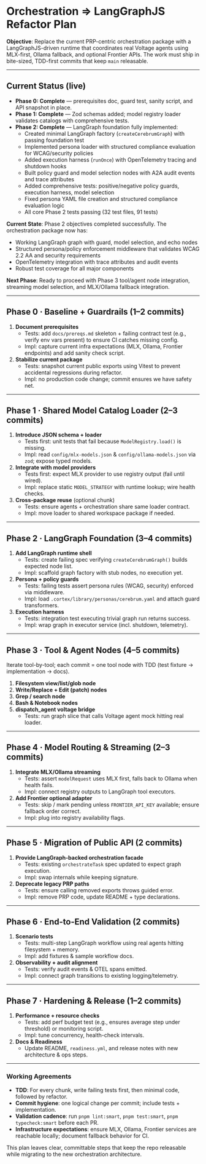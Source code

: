 # Orchestration ⇒ LangGraphJS Refactor Plan

**Objective**: Replace the current PRP-centric orchestration package with a LangGraphJS-driven
runtime that coordinates real Voltage agents using MLX-first, Ollama fallback, and optional Frontier APIs.
The work must ship in bite-sized, TDD-first commits that keep `main` releasable.

---

## Current Status (live)

- **Phase 0: Complete** — prerequisites doc, guard test, sanity script, and API snapshot in place.
- **Phase 1: Complete** — Zod schemas added; model registry loader validates catalogs with comprehensive tests.
- **Phase 2: Complete** — LangGraph foundation fully implemented:
  - Created minimal LangGraph factory (`createCerebrumGraph`) with passing foundation test
  - Implemented persona loader with structured compliance evaluation for WCAG/security policies
  - Added execution harness (`runOnce`) with OpenTelemetry tracing and shutdown hooks
  - Built policy guard and model selection nodes with A2A audit events and trace attributes
  - Added comprehensive tests: positive/negative policy guards, execution harness, model selection
  - Fixed persona YAML file creation and structured compliance evaluation logic
  - All core Phase 2 tests passing (32 test files, 91 tests)

**Current State**: Phase 2 objectives completed successfully. The orchestration package now has:

- Working LangGraph graph with guard, model selection, and echo nodes
- Structured persona/policy enforcement middleware that validates WCAG 2.2 AA and security requirements
- OpenTelemetry integration with trace attributes and audit events
- Robust test coverage for all major components

**Next Phase**: Ready to proceed with Phase 3 tool/agent node integration, streaming model selection,
and MLX/Ollama fallback integration.

---

## Phase 0 · Baseline + Guardrails (1–2 commits)

1. **Document prerequisites**
   - Tests: add `docs/prereqs.md` skeleton + failing contract test (e.g., verify env vars present) to ensure CI catches missing config.
   - Impl: capture current infra expectations (MLX, Ollama, Frontier endpoints) and add sanity check script.
2. **Stabilize current package**
   - Tests: snapshot current public exports using Vitest to prevent accidental regressions during refactor.
   - Impl: no production code change; commit ensures we have safety net.

---

## Phase 1 · Shared Model Catalog Loader (2–3 commits)

1. **Introduce JSON schema + loader**
   - Tests first: unit tests that fail because `ModelRegistry.load()` is missing.
   - Impl: read `config/mlx-models.json` & `config/ollama-models.json` via `zod`; expose typed models.
2. **Integrate with model providers**
   - Tests first: expect MLX provider to use registry output (fail until wired).
   - Impl: replace static `MODEL_STRATEGY` with runtime lookup; wire health checks.
3. **Cross-package reuse** (optional chunk)
   - Tests: ensure agents + orchestration share same loader contract.
   - Impl: move loader to shared workspace package if needed.

---

## Phase 2 · LangGraph Foundation (3–4 commits)

1. **Add LangGraph runtime shell**
   - Tests: create failing spec verifying `createCerebrumGraph()` builds expected node list.
   - Impl: scaffold graph factory with stub nodes, no execution yet.
2. **Persona + policy guards**
   - Tests: failing tests assert persona rules (WCAG, security) enforced via middleware.
   - Impl: load `.cortex/library/personas/cerebrum.yaml` and attach guard transformers.
3. **Execution harness**
   - Tests: integration test executing trivial graph run returns success.
   - Impl: wrap graph in executor service (incl. shutdown, telemetry).

---

## Phase 3 · Tool & Agent Nodes (4–5 commits)

Iterate tool-by-tool; each commit = one tool node with TDD (test fixture → implementation → docs).

1. **Filesystem view/list/glob node**
2. **Write/Replace + Edit (patch) nodes**
3. **Grep / search node**
4. **Bash & Notebook nodes**
5. **dispatch_agent voltage bridge**
   - Tests: run graph slice that calls Voltage agent mock hitting real loader.

---

## Phase 4 · Model Routing & Streaming (2–3 commits)

1. **Integrate MLX/Ollama streaming**
   - Tests: assert `modelRequest` uses MLX first, falls back to Ollama when health fails.
   - Impl: connect registry outputs to LangGraph tool executors.
2. **Add Frontier optional adapter**
   - Tests: skip / mark pending unless `FRONTIER_API_KEY` available; ensure fallback order correct.
   - Impl: plug into registry availability flags.

---

## Phase 5 · Migration of Public API (2 commits)

1. **Provide LangGraph-backed orchestration facade**
   - Tests: existing `orchestrateTask` spec updated to expect graph execution.
   - Impl: swap internals while keeping signature.
2. **Deprecate legacy PRP paths**
   - Tests: ensure calling removed exports throws guided error.
   - Impl: remove PRP code, update README + type declarations.

---

## Phase 6 · End-to-End Validation (2 commits)

1. **Scenario tests**
   - Tests: multi-step LangGraph workflow using real agents hitting filesystem + memory.
   - Impl: add fixtures & sample workflow docs.
2. **Observability + audit alignment**
   - Tests: verify audit events & OTEL spans emitted.
   - Impl: connect graph transitions to existing logging/telemetry.

---

## Phase 7 · Hardening & Release (1–2 commits)

1. **Performance + resource checks**
   - Tests: add perf budget test (e.g., ensures average step under threshold) or monitoring script.
   - Impl: tune concurrency, health-check intervals.
2. **Docs & Readiness**
   - Update README, `readiness.yml`, and release notes with new architecture & ops steps.

---

### Working Agreements

- **TDD**: For every chunk, write failing tests first, then minimal code, followed by refactor.
- **Commit hygiene**: one logical change per commit; include tests + implementation.
- **Validation cadence**: run `pnpm lint:smart`, `pnpm test:smart`, `pnpm typecheck:smart` before each PR.
- **Infrastructure expectations**: ensure MLX, Ollama, Frontier services are reachable locally; document fallback behavior for CI.

This plan leaves clear, committable steps that keep the repo releasable while migrating to the new orchestration architecture.
